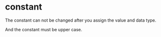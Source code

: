 # constant

The constant can not be changed after you assign the value and data type.

And the constant must be upper case.
